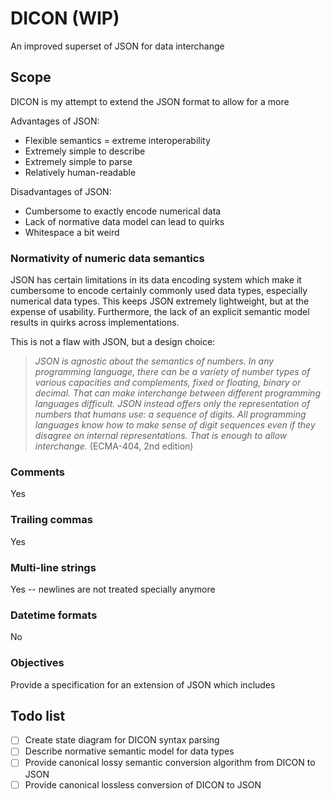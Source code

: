 # DICON (WIP)
An improved superset of JSON for data interchange


## Scope

DICON is my attempt to extend the JSON format to allow for a more 

Advantages of JSON:
* Flexible semantics = extreme interoperability
* Extremely simple to describe
* Extremely simple to parse
* Relatively human-readable

Disadvantages of JSON:
* Cumbersome to exactly encode numerical data
* Lack of normative data model can lead to quirks
* Whitespace a bit weird

### Normativity of numeric data semantics

JSON has certain limitations in its data encoding system which make it cumbersome to encode certainly commonly used data types, especially numerical data types. This keeps JSON extremely lightweight, but at the expense of usability. Furthermore, the lack of an explicit semantic model results in quirks across implementations.

This is not a flaw with JSON, but a design choice:

> _JSON is agnostic about the semantics of numbers. In any programming language, there can be a variety of number types of various capacities and complements, fixed or floating, binary or decimal. That can make interchange between different programming languages difficult. JSON instead offers only the representation of numbers that humans use: a sequence of digits. All programming languages know how to make sense of digit sequences even if they disagree on internal representations. That is enough to allow interchange._ (ECMA-404, 2nd edition)



### Comments

Yes

### Trailing commas

Yes

### Multi-line strings

Yes -- newlines are not treated specially anymore

### Datetime formats

No

### Objectives 

Provide a specification for an extension of JSON which includes 


## Todo list

- [ ] Create state diagram for DICON syntax parsing
- [ ] Describe normative semantic model for data types
- [ ] Provide canonical lossy semantic conversion algorithm from DICON to JSON
- [ ] Provide canonical lossless conversion of DICON to JSON
